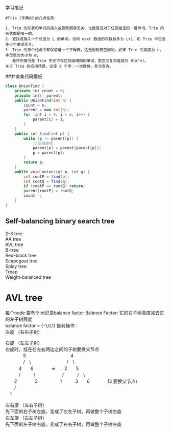 学习笔记

    #Trie (字典树)的几点性质：

    1. Trie 的形状和单词的插入或删除顺序无关，也就是说对于任意给定的一组单词，Trie 的形状都是唯一的。  
    2. 查找或插入一个长度为 L 的单词，访问 next 数组的次数最多为 L+1，和 Trie 中包含多少个单词无关。  
    3. Trie 的每个结点中都保留着一个字母表，这是很耗费空间的。如果 Trie 的高度为 n，字母表的大小为 m，
       最坏的情况是 Trie 中还不存在前缀相同的单词，那空间复杂度就为 O(m^n)。  
    关于 Trie 的应用场景，记住 8 个字：一次建树，多次查询。  
    
##并查集代码模板  
```Java
class UnionFind { 
	private int count = 0; 
	private int[] parent; 
	public UnionFind(int n) { 
		count = n; 
		parent = new int[n]; 
		for (int i = 0; i < n; i++) { 
			parent[i] = i;
		}
	} 
	public int find(int p) { 
		while (p != parent[p]) {
            //压缩路径 
			parent[p] = parent[parent[p]]; 
			p = parent[p]; 
		}
		return p; 
	}
	public void union(int p, int q) { 
		int rootP = find(p); 
		int rootQ = find(q); 
		if (rootP == rootQ) return; 
		parent[rootP] = rootQ; 
		count--;
	}
}
```
  
## Self-balancing binary search tree  
2–3 tree  
AA tree  
AVL tree  
B-tree  
Red–black tree  
Scapegoat tree  
Splay tree  
Treap  
Weight-balanced tree  

# AVL tree
每个node 要有个int记录balance factor
Balance Factor:
    它的右子树高度减去它的左子树高度  
    balance factor = {-1,0,1}
旋转操作：  
左旋  （右右子树）  

右旋  （左左子树）  
    右旋时，挂在在左右两边之间的子树要换父节点  
　　　　5　　　　　　　　　　4  
　　　　/　\　　　　　　　　/　\  
　　　4　　6　　　　=>　　2　　5  
　　　/　　　\　　　　　　/　　　/　\　  
　　2　　　　3　　　　　1　　　3　　6　　　　(3 要换父节点)  
　　/  
　1
 
左右旋 （左右子树）  
    先下面的右子树左旋，变成了左左子树，再做整个子树右旋    
右左旋 （右左子树）  
    先下面的左子树右旋，变成了右右子树，再做整个子树左旋

  